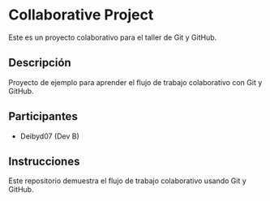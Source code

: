 # Collaborative Project

Este es un proyecto colaborativo para el taller de Git y GitHub.

## Descripción
Proyecto de ejemplo para aprender el flujo de trabajo colaborativo con Git y GitHub.

## Participantes
- Deibyd07 (Dev B)

## Instrucciones
Este repositorio demuestra el flujo de trabajo colaborativo usando Git y GitHub.
